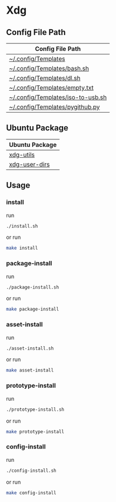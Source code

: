 
# Xdg


## Config File Path

| Config File Path |
| --- |
| [~/.config/Templates](./asset/overlay/etc/skel/Templates) |
| [~/.config/Templates/bash.sh](./asset/overlay/etc/skel/Templates/bash.sh) |
| [~/.config/Templates/dl.sh](./asset/overlay/etc/skel/Templates/dl.sh) |
| [~/.config/Templates/empty.txt](./asset/overlay/etc/skel/Templates/empty.txt) |
| [~/.config/Templates/iso-to-usb.sh](./asset/overlay/etc/skel/Templates/iso-to-usb.sh) |
| [~/.config/Templates/pygithub.py](./asset/overlay/etc/skel/Templates/pygithub.py) |




## Ubuntu Package

| Ubuntu Package |
| --- |
| [xdg-utils](https://packages.ubuntu.com/noble/xdg-utils) |
| [xdg-user-dirs](https://packages.ubuntu.com/noble/xdg-user-dirs) |




## Usage


### install

run

``` sh
./install.sh
```

or run

``` sh
make install
```


### package-install

run

``` sh
./package-install.sh
```

or run

``` sh
make package-install
```


### asset-install

run

``` sh
./asset-install.sh
```

or run

``` sh
make asset-install
```


### prototype-install

run

``` sh
./prototype-install.sh
```

or run

``` sh
make prototype-install
```


### config-install

run

``` sh
./config-install.sh
```

or run

``` sh
make config-install
```
